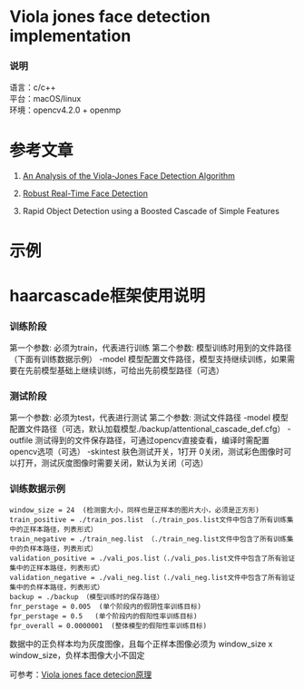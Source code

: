Viola jones face detection implementation
====
### 说明
语言：c/c++  
平台：macOS/linux  
环境：opencv4.2.0 + openmp  



参考文章
======
1. [An Analysis of the Viola-Jones Face Detection Algorithm]( http://www.ipol.im/pub/art/2014/104/article.pdf)

2. [Robust Real-Time Face Detection](https://www.face-rec.org/algorithms/Boosting-Ensemble/16981346.pdf)

3. Rapid Object Detection using a Boosted Cascade of Simple Features

   


示例
=====







haarcascade框架使用说明
====



### 训练阶段 

第一个参数: 必须为train，代表进行训练
第二个参数: 模型训练时用到的文件路径（下面有训练数据示例）
-model  模型配置文件路径，模型支持继续训练，如果需要在先前模型基础上继续训练，可给出先前模型路径（可选）

### 测试阶段

第一个参数: 必须为test，代表进行测试
第二个参数: 测试文件路径
-model  模型配置文件路径（可选，默认加载模型./backup/attentional_cascade_def.cfg）
-outfile  测试得到的文件保存路径，可通过opencv直接查看，编译时需配置opencv选项（可选）
-skintest 肤色测试开关，1打开 0关闭，测试彩色图像时可以打开，测试灰度图像时需要关闭，默认为关闭（可选）

### 训练数据示例

    window_size = 24  (检测窗大小，同样也是正样本的图片大小，必须是正方形)
    train_positive = ./train_pos.list （./train_pos.list文件中包含了所有训练集中的正样本路径，列表形式）
    train_negative = ./train_neg.list （./train_neg.list文件中包含了所有训练集中的负样本路径，列表形式）
    validation_positive = ./vali_pos.list（./vali_pos.list文件中包含了所有验证集中的正样本路径，列表形式）
    validation_negative = ./vali_neg.list（./vali_neg.list文件中包含了所有验证集中的负样本路径，列表形式）
    backup = ./backup （模型训练时的保存路径）
    fnr_perstage = 0.005  (单个阶段内的假阴性率训练目标)
    fpr_perstage = 0.5   (单个阶段内的假阳性率训练目标)
    fpr_overall = 0.0000001  (整体模型的假阳性率训练目标)

数据中的正负样本均为灰度图像，且每个正样本图像必须为 window_size x window_size，负样本图像大小不固定

可参考：[Viola jones face detecion原理]()

